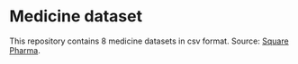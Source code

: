 # Medicine dataset
This repository contains 8 medicine datasets in csv format.
Source: [Square Pharma](https://www.squarepharma.com.bd/products-by-tradename.php).
